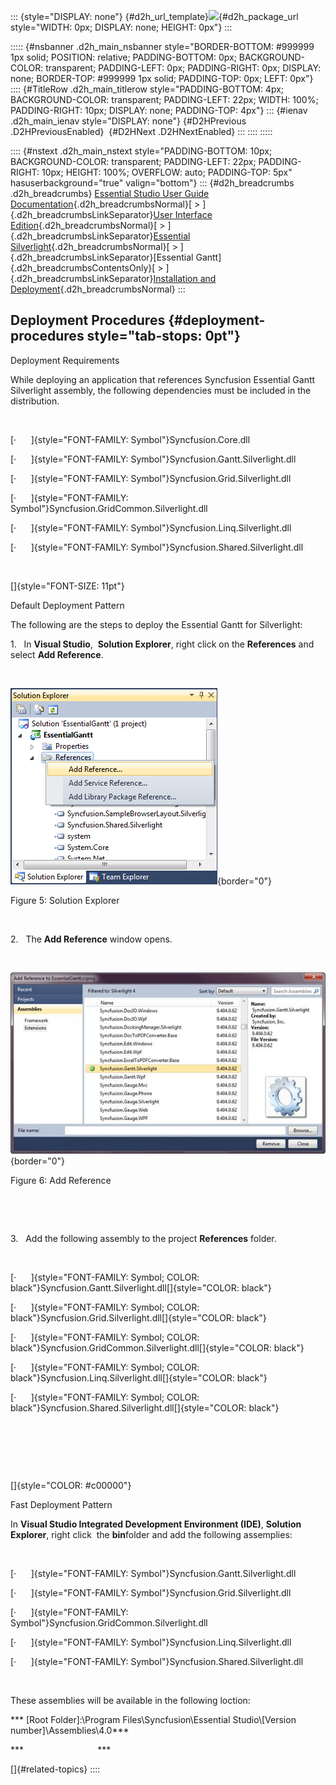 ::: {style="DISPLAY: none"}
[](ms-xhelp:///?Id=d2h_url_template){#d2h_url_template}![](!package_url!){#d2h_package_url style="WIDTH: 0px; DISPLAY: none; HEIGHT: 0px"}
:::

::::: {#nsbanner .d2h_main_nsbanner style="BORDER-BOTTOM: #999999 1px solid; POSITION: relative; PADDING-BOTTOM: 0px; BACKGROUND-COLOR: transparent; PADDING-LEFT: 0px; PADDING-RIGHT: 0px; DISPLAY: none; BORDER-TOP: #999999 1px solid; PADDING-TOP: 0px; LEFT: 0px"}
:::: {#TitleRow .d2h_main_titlerow style="PADDING-BOTTOM: 4px; BACKGROUND-COLOR: transparent; PADDING-LEFT: 22px; WIDTH: 100%; PADDING-RIGHT: 10px; DISPLAY: none; PADDING-TOP: 4px"}
::: {#ienav .d2h_main_ienav style="DISPLAY: none"}
[](ms-xhelp:///?Id=2ff968c0-c67f-493f-9938-2eb610962807){#D2HPrevious .D2HPreviousEnabled}  [](ms-xhelp:///?Id=35f72cf8-9b12-4131-ab30-00a5a199c143){#D2HNext .D2HNextEnabled}
:::
::::
:::::

:::: {#nstext .d2h_main_nstext style="PADDING-BOTTOM: 10px; BACKGROUND-COLOR: transparent; PADDING-LEFT: 22px; PADDING-RIGHT: 10px; HEIGHT: 100%; OVERFLOW: auto; PADDING-TOP: 5px" hasuserbackground="true" valign="bottom"}
::: {#d2h_breadcrumbs .d2h_breadcrumbs}
[Essential Studio User Guide Documentation](ms-xhelp:///?Id=12457748-09e3-4d74-a240-8e049cedf030){.d2h_breadcrumbsNormal}[ \> ]{.d2h_breadcrumbsLinkSeparator}[User Interface Edition](ms-xhelp:///?Id=c29296b7-531c-413b-a0ec-488ca1f7f669){.d2h_breadcrumbsNormal}[ \> ]{.d2h_breadcrumbsLinkSeparator}[Essential Silverlight](ms-xhelp:///?Id=66221bd1-ba2e-43c2-94a7-618f50e01d24){.d2h_breadcrumbsNormal}[ \> ]{.d2h_breadcrumbsLinkSeparator}[Essential Gantt]{.d2h_breadcrumbsContentsOnly}[ \> ]{.d2h_breadcrumbsLinkSeparator}[Installation and Deployment](ms-xhelp:///?Id=5a69ecae-457d-48a6-8774-294952384d80){.d2h_breadcrumbsNormal}
:::

## Deployment Procedures {#deployment-procedures style="tab-stops: 0pt"}

Deployment Requirements

While deploying an application that references Syncfusion Essential Gantt Silverlight assembly, the following dependencies must be included in the distribution.

 

[·      ]{style="FONT-FAMILY: Symbol"}Syncfusion.Core.dll

[·      ]{style="FONT-FAMILY: Symbol"}Syncfusion.Gantt.Silverlight.dll

[·      ]{style="FONT-FAMILY: Symbol"}Syncfusion.Grid.Silverlight.dll

[·      ]{style="FONT-FAMILY: Symbol"}Syncfusion.GridCommon.Silverlight.dll

[·      ]{style="FONT-FAMILY: Symbol"}Syncfusion.Linq.Silverlight.dll

[·      ]{style="FONT-FAMILY: Symbol"}Syncfusion.Shared.Silverlight.dll

 

[]{style="FONT-SIZE: 11pt"} 

Default Deployment Pattern

The following are the steps to deploy the Essential Gantt for Silverlight:

1.   In **Visual Studio**,  **Solution Explorer**, right click on the **References** and select **Add Reference**.

 

![](ImagesExt/image63_5.png){border="0"}

Figure 5: Solution Explorer

 

2.   The **Add Reference** window opens.

 

![](ImagesExt/image63_6.jpg){border="0"}

Figure 6: Add Reference

 

 

3.   Add the following assembly to the project **References** folder.

 

[·      ]{style="FONT-FAMILY: Symbol; COLOR: black"}Syncfusion.Gantt.Silverlight.dll[]{style="COLOR: black"}

[·      ]{style="FONT-FAMILY: Symbol; COLOR: black"}Syncfusion.Grid.Silverlight.dll[]{style="COLOR: black"}

[·      ]{style="FONT-FAMILY: Symbol; COLOR: black"}Syncfusion.GridCommon.Silverlight.dll[]{style="COLOR: black"}

[·      ]{style="FONT-FAMILY: Symbol; COLOR: black"}Syncfusion.Linq.Silverlight.dll[]{style="COLOR: black"}

[·      ]{style="FONT-FAMILY: Symbol; COLOR: black"}Syncfusion.Shared.Silverlight.dll[]{style="COLOR: black"}

 

 

 

[]{style="COLOR: #c00000"} 

Fast Deployment Pattern

In **Visual Studio Integrated Development Environment (IDE)**, **Solution Explorer**, right click  the **bin**folder and add the following assemplies:

 

[·      ]{style="FONT-FAMILY: Symbol"}Syncfusion.Gantt.Silverlight.dll

[·      ]{style="FONT-FAMILY: Symbol"}Syncfusion.Grid.Silverlight.dll

[·      ]{style="FONT-FAMILY: Symbol"}Syncfusion.GridCommon.Silverlight.dll

[·      ]{style="FONT-FAMILY: Symbol"}Syncfusion.Linq.Silverlight.dll

[·      ]{style="FONT-FAMILY: Symbol"}Syncfusion.Shared.Silverlight.dll  

 

These assemblies will be available in the following loction:

*** \[Root Folder\]:\\Program Files\\Syncfusion\\Essential Studio\\\[Version number\]\\Assemblies\\4.0***

***                              ***

[]{#related-topics}
::::
